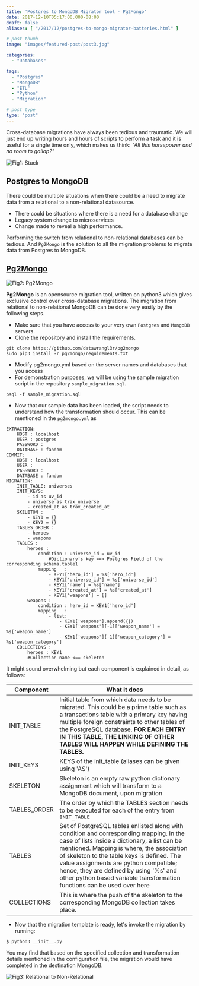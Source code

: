 ```yaml
---
title: 'Postgres to MongoDB Migrator tool - Pg2Mongo'
date: 2017-12-10T05:17:00.000-08:00
draft: false
aliases: [ "/2017/12/postgres-to-mongo-migrator-batteries.html" ]

# post thumb
image: "images/featured-post/post3.jpg"

categories:
  - "Databases"

tags:
  - "Postgres"
  - "MongoDB"
  - "ETL"
  - "Python"
  - "Migration"

# post type
type: "post"
---
```


Cross-database migrations have always been tedious and traumatic. We will just end up writing hours and hours of scripts to perform a task and it is useful for a single time only, which makes us think: *"All this horsepower and no room to gallop?"*
  
![Fig1: Stuck](../../images/post/3-postgres-to-mongo-migrator-batteries/img1.jpg)

## Postgres to MongoDB

There could be multiple situations when there could be a need to migrate data from a relational to a non-relational datasource.

* There could be situations where there is a need for a database change
* Legacy system change to microservices
* Change made to reveal a high performance.

Performing the switch from relational to non-relational databases can be tedious. And `Pg2Mongo` is the solution to all the migration problems to migrate data from Postgres to MongoDB.

## [Pg2Mongo](https://github.com/datawrangl3r/pg2mongo)

![Fig2: Pg2Mongo](../../images/post/3-postgres-to-mongo-migrator-batteries/img2.png)

**Pg2Mongo** is an opensource migration tool, written on python3 which gives exclusive control over cross-database migrations. The migration from relational to non-relational MongoDB can be done very easily by the following steps.

* Make sure that you have access to your very own `Postgres` and `MongoDB` servers.
* Clone the repository and install the requirements.

```
git clone https://github.com/datawrangl3r/pg2mongo
sudo pip3 install -r pg2mongo/requirements.txt
```

* Modify pg2mongo.yml based on the server names and databases that you access
* For demonstration purposes, we will be using the sample migration script in the repository `sample_migration.sql`.

```
psql -f sample_migration.sql
```

* Now that our sample data has been loaded, the script needs to understand how the transformation should occur. This can be mentioned in the `pg2mongo.yml` as

```
EXTRACTION:
    HOST : localhost 
    USER : postgres
    PASSWORD : 
    DATABASE : fandom
COMMIT:
    HOST : localhost
    USER :
    PASSWORD :
    DATABASE : fandom
MIGRATION:
    INIT_TABLE: universes
    INIT_KEYS:
        - id as uv_id
        - universe as trax_universe
        - created_at as trax_created_at
    SKELETON : 
        - KEY1 = {}
        - KEY2 = {}
    TABLES_ORDER :
        - heroes
        - weapons
    TABLES :
        heroes :
            condition : universe_id = uv_id
                #Dictionary's key ==> Postgres Field of the corresponding schema.table1
            mapping   :
                - KEY1['hero_id'] = %s['hero_id']
                - KEY1['universe_id'] = %s['universe_id']
                - KEY1['name'] = %s['name']
                - KEY1['created_at'] = %s['created_at']
                - KEY1['weapons'] = []
        weapons :
            condition : hero_id = KEY1['hero_id']
            mapping   :
                - list:
                    - KEY1['weapons'].append({})
                    - KEY1['weapons'][-1]['weapon_name'] = %s['weapon_name']
                    - KEY1['weapons'][-1]['weapon_category'] = %s['weapon_category']
    COLLECTIONS :
        heroes : KEY1
        #Collection name <== skeleton
```

It might sound overwhelming but each component is explained in detail, as follows:

| Component | What it does |
| --- | --- |
| INIT_TABLE | Initial table from which data needs to be migrated. This could be a prime table such as a transactions table with a primary key having multiple foreign constraints to other tables of the PostgreSQL database. **FOR EACH ENTRY IN THIS TABLE, THE LINKING OF OTHER TABLES WILL HAPPEN WHILE DEFINING THE TABLES.** |
| INIT_KEYS | KEYS of the init_table (aliases can be given using 'AS') |
| SKELETON | Skeleton is an empty raw python dictionary assignment which will transform to a MongoDB document, upon migration |
| TABLES_ORDER | The order by which the TABLES section needs to be executed for each of the entry from `INIT_TABLE` | 
| TABLES | Set of PostgreSQL tables enlisted along with condition and corresponding mapping. In the case of lists inside a dictionary, a list can be mentioned. Mapping is where, the association of skeleton to the table keys is defined. The value assignments are python compatible; hence, they are defined by using '%s' and other python based variable transformation functions can be used over here |
| COLLECTIONS | This is where the push of the skeleton to the corresponding MongoDB collection takes place. |

* Now that the migration template is ready, let's invoke the migration by running:

```
$ python3 __init__.py
```

You may find that based on the specified collection and transformation details mentioned in the configuration file, the migration would have completed in the destination MongoDB.

![Fig3: Relational to Non-Relational](../../images/post/3-postgres-to-mongo-migrator-batteries/img3.jpg)